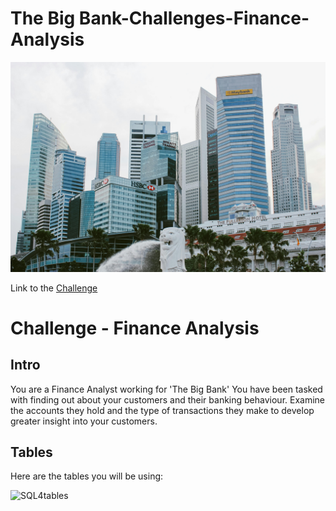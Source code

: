 

# The Big Bank-Challenges-Finance-Analysis

![sql4](pexels-bala-5406959.jpg)

Link to the [Challenge](https://steeldata.org.uk/SQL4.html)
# Challenge  - Finance Analysis
## Intro
You are a Finance Analyst working for 'The Big Bank'
You have been tasked with finding out about your customers and their banking behaviour. Examine the accounts they hold and the type of transactions they make to develop greater insight into your customers.
## Tables
Here are the tables you will be using:

![SQL4tables](https://user-images.githubusercontent.com/122549893/236733689-6754ba0e-688f-4ccc-8ee8-0c6da5ffafe5.png)
